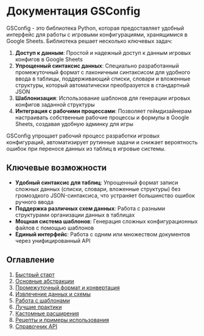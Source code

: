 # Документация GSConfig

GSConfig - это библиотека Python, которая предоставляет удобный интерфейс для работы с игровыми конфигурациями, хранящимися в Google Sheets. Библиотека решает несколько ключевых задач:

1. **Доступ к данным**: Простой и надежный доступ к данным игровых конфигов в Google Sheets
2. **Упрощенный синтаксис данных**: Специально разработанный промежуточный формат с лаконичным синтаксисом для удобного ввода в таблицы, поддерживающий списки, словари и вложенные структуры, который автоматически преобразуется в стандартный JSON
3. **Шаблонизация**: Использование шаблонов для генерации игровых конфигов заданной структуры
4. **Интеграция с рабочими процессами**: Позволяет геймдизайнерам настраивать собственные рабочие процессы и формулы в Google Sheets, создавая удобную админку для игры

GSConfig упрощает рабочий процесс разработки игровых конфигураций, автоматизирует рутинные задачи и снижает вероятность ошибок при переносе данных из таблиц в игровые системы.

## Ключевые возможности

- **Удобный синтаксис для таблиц**: Упрощенный формат записи сложных данных (списки, словари, вложенные структуры) без громоздкого JSON-синтаксиса, что устраняет большинство ошибок ручного ввода
- **Поддержка различных схем данных**: Работа с разными структурами организации данных в таблицах
- **Мощная система шаблонов**: Генерация сложных конфигурационных файлов с помощью шаблонов
- **Единый интерфейс**: Работа с одним или множеством документов через унифицированный API

## Оглавление

1. [Быстрый старт](01-Быстрый_старт.md)
2. [Основные абстракции](02-Основные_абстракции.md)
3. [Промежуточный формат и конвертация](03-Промежуточный_формат.md)
4. [Извлечение данных и схемы](04-Извлечение_данных.md)
5. [Работа с шаблонами](05-Работа_с_шаблонами.md)
6. [Лучшие практики](05-Лучшие_практики.md)
7. [Кастомные расширения](07-Кастомные_расширения.md)
8. [Рецепты и примеры использования](08-Рецепты_и_примеры.md)
9. [Справочник API](09-Справочник_API.md)
